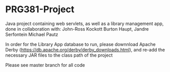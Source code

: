 # PRG381-Project
Java project containing web servlets, as well as a library management app, done in collaboration with:
John-Ross Kockott
Burton Haupt,
Jandre Serfontein
Michael Pautz

In order for the Library App database to run, please downnload Apache Derby (https://db.apache.org/derby/derby_downloads.html), and re-add the necessary JAR files to the class path of the project

Please see master branch for all code
